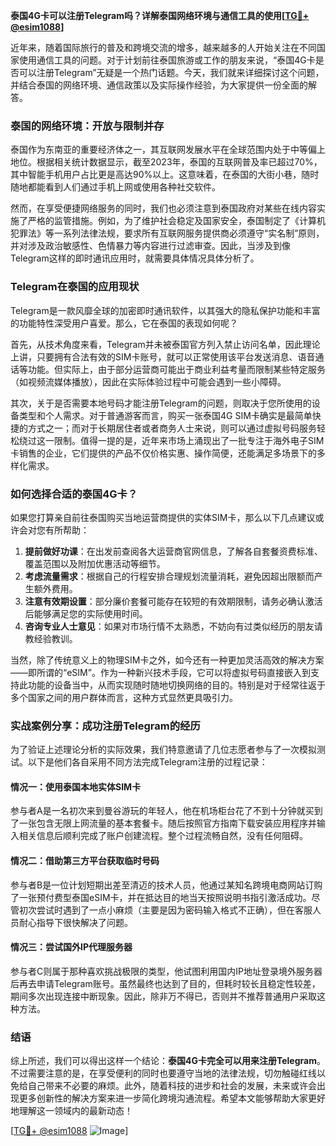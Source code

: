 **泰国4G卡可以注册Telegram吗？详解泰国网络环境与通信工具的使用[[TG💪+ @esim1088](https://t.me/s/esim1088)]**

近年来，随着国际旅行的普及和跨境交流的增多，越来越多的人开始关注在不同国家使用通信工具的问题。对于计划前往泰国旅游或工作的朋友来说，“泰国4G卡是否可以注册Telegram”无疑是一个热门话题。今天，我们就来详细探讨这个问题，并结合泰国的网络环境、通信政策以及实际操作经验，为大家提供一份全面的解答。

### 泰国的网络环境：开放与限制并存

泰国作为东南亚的重要经济体之一，其互联网发展水平在全球范围内处于中等偏上地位。根据相关统计数据显示，截至2023年，泰国的互联网普及率已超过70%，其中智能手机用户占比更是高达90%以上。这意味着，在泰国的大街小巷，随时随地都能看到人们通过手机上网或使用各种社交软件。

然而，在享受便捷网络服务的同时，我们也必须注意到泰国政府对某些在线内容实施了严格的监管措施。例如，为了维护社会稳定及国家安全，泰国制定了《计算机犯罪法》等一系列法律法规，要求所有互联网服务提供商必须遵守“实名制”原则，并对涉及政治敏感性、色情暴力等内容进行过滤审查。因此，当涉及到像Telegram这样的即时通讯应用时，就需要具体情况具体分析了。

### Telegram在泰国的应用现状

Telegram是一款风靡全球的加密即时通讯软件，以其强大的隐私保护功能和丰富的功能特性深受用户喜爱。那么，它在泰国的表现如何呢？

首先，从技术角度来看，Telegram并未被泰国官方列入禁止访问名单，因此理论上讲，只要拥有合法有效的SIM卡账号，就可以正常使用该平台发送消息、语音通话等功能。但实际上，由于部分运营商可能出于商业利益考量而限制某些特定服务（如视频流媒体播放），因此在实际体验过程中可能会遇到一些小障碍。

其次，关于是否需要本地号码才能注册Telegram的问题，则取决于您所使用的设备类型和个人需求。对于普通游客而言，购买一张泰国4G SIM卡确实是最简单快捷的方式之一；而对于长期居住者或者商务人士来说，则可以通过虚拟号码服务轻松绕过这一限制。值得一提的是，近年来市场上涌现出了一批专注于海外电子SIM卡销售的企业，它们提供的产品不仅价格实惠、操作简便，还能满足多场景下的多样化需求。

### 如何选择合适的泰国4G卡？

如果您打算亲自前往泰国购买当地运营商提供的实体SIM卡，那么以下几点建议或许会对您有所帮助：

1. **提前做好功课**：在出发前查阅各大运营商官网信息，了解各自套餐资费标准、覆盖范围以及附加优惠活动等细节。
2. **考虑流量需求**：根据自己的行程安排合理规划流量消耗，避免因超出限额而产生额外费用。
3. **注意有效期设置**：部分廉价套餐可能存在较短的有效期限制，请务必确认激活后能够满足您的实际使用时间。
4. **咨询专业人士意见**：如果对市场行情不太熟悉，不妨向有过类似经历的朋友请教经验教训。

当然，除了传统意义上的物理SIM卡之外，如今还有一种更加灵活高效的解决方案——即所谓的“eSIM”。作为一种新兴技术手段，它可以将虚拟号码直接嵌入到支持此功能的设备当中，从而实现随时随地切换网络的目的。特别是对于经常往返于多个国家之间的用户群体而言，这种方式显然更具吸引力。

### 实战案例分享：成功注册Telegram的经历

为了验证上述理论分析的实际效果，我们特意邀请了几位志愿者参与了一次模拟测试。以下是他们各自采用不同方法完成Telegram注册的过程记录：

#### 情况一：使用泰国本地实体SIM卡
参与者A是一名初次来到曼谷游玩的年轻人，他在机场柜台花了不到十分钟就买到了一张包含无限上网流量的基本套餐卡。随后按照官方指南下载安装应用程序并输入相关信息后顺利完成了账户创建流程。整个过程流畅自然，没有任何阻碍。

#### 情况二：借助第三方平台获取临时号码
参与者B是一位计划短期出差至清迈的技术人员，他通过某知名跨境电商网站订购了一张预付费型泰国eSIM卡，并在抵达目的地当天按照说明书指引激活成功。尽管初次尝试时遇到了一点小麻烦（主要是因为密码输入格式不正确），但在客服人员耐心指导下很快解决了问题。

#### 情况三：尝试国外IP代理服务器
参与者C则属于那种喜欢挑战极限的类型，他试图利用国内IP地址登录境外服务器后再去申请Telegram账号。虽然最终也达到了目的，但耗时较长且稳定性较差，期间多次出现连接中断现象。因此，除非万不得已，否则并不推荐普通用户采取这种方法。

### 结语

综上所述，我们可以得出这样一个结论：**泰国4G卡完全可以用来注册Telegram**。不过需要注意的是，在享受便利的同时也要遵守当地的法律法规，切勿触碰红线以免给自己带来不必要的麻烦。此外，随着科技的进步和社会的发展，未来或许会出现更多创新性的解决方案来进一步简化跨境沟通流程。希望本文能够帮助大家更好地理解这一领域内的最新动态！

[[TG💪+ @esim1088](https://t.me/s/esim1088) ![Image](https://i.postimg.cc/4NQfJmqS/Snipaste-2025-05-13-00-14-12.png)]